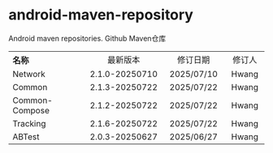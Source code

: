 # android-maven-repository
Android maven repositories. Github Maven仓库

<table style="text-align:center">
   <tr><th width="30%" style="text-align:left">名称</th><td width="30%">最新版本</td><td>修订日期</td><td>修订人</td></tr>
   <tr><td style="text-align:left">Network</td><td>2.1.0-20250710</td><td>2025/07/10</td><td>Hwang</td></tr>
   <tr><td style="text-align:left">Common</td><td>2.1.3-20250722</td><td>2025/07/22</td><td>Hwang</td></tr>
   <tr><td style="text-align:left">Common-Compose</td><td>2.1.2-20250722</td><td>2025/07/22</td><td>Hwang</td></tr>
   <tr><td style="text-align:left">Tracking</td><td>2.1.6-20250722</td><td>2025/07/22</td><td>Hwang</td></tr>
   <tr><td style="text-align:left">ABTest</td><td>2.0.3-20250627</td><td>2025/06/27</td><td>Hwang</td></tr>
</table>
